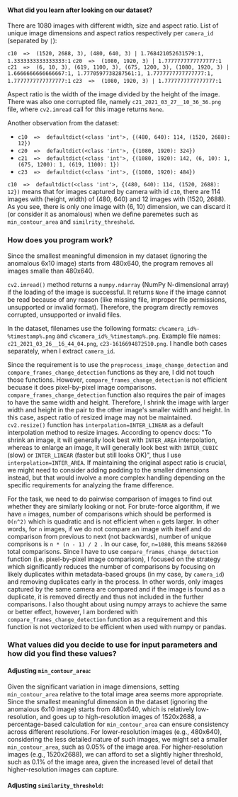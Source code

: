 #### What did you learn after looking on our dataset?

There are 1080 images with different width, size and aspect ratio. List of unique image dimensions and aspect ratios respectively per  `camera_id` (separated by `|`):

`c10  =>  (1520, 2688, 3), (480, 640, 3) | 1.768421052631579:1, 1.3333333333333333:1`
`c20  =>  (1080, 1920, 3) | 1.7777777777777777:1`
`c21  =>  (6, 10, 3), (619, 1100, 3), (675, 1200, 3), (1080, 1920, 3) | 1.6666666666666667:1, 1.7770597738287561:1, 1.7777777777777777:1, 1.7777777777777777:1`
`c23  =>  (1080, 1920, 3) | 1.7777777777777777:1`

Aspect ratio is the width of the image divided by the height of the image. There was also one corrupted file, namely `c21_2021_03_27__10_36_36.png` file, where `cv2.imread` call for this image returns `None`.

Another observation from the dataset:


- `c10  =>  defaultdict(<class 'int'>, {(480, 640): 114, (1520, 2688): 12})`
- `c20  =>  defaultdict(<class 'int'>, {(1080, 1920): 324})`
- `c21  =>  defaultdict(<class 'int'>, {(1080, 1920): 142, (6, 10): 1, (675, 1200): 1, (619, 1100): 1})`
- `c23  =>  defaultdict(<class 'int'>, {(1080, 1920): 484})`

`c10  =>  defaultdict(<class 'int'>, {(480, 640): 114, (1520, 2688): 12})` means that for images captured by camera with id `c10`, there are 114 images with (height, width) of (480, 640) and 12 images with (1520, 2688). As you see, there is only one image with (6, 10) dimension, we can discard it (or consider it as anomalous) when we define paremetes such as `min_contour_area` and `similrity_threshold`.


### How does you program work?

Since the smallest meaningful dimension in my dataset (ignoring the anomalous 6x10 image) starts from 480x640, the program removes all images smalle than 480x640.

`cv2.imread()` method returns a `numpy.ndarray` (NumPy N-dimensional array) if the loading of the image is successful. It returns `None` if the image cannot be read because of any reason (like missing file, improper file permissions, unsupported or invalid format). Therefore, the program directly removes corrupted, unsupported or invalid files. 

In the dataset, filenames use the following formats: `c%camera_id%-%timestamp%.png` and `c%camera_id%_%timestamp%.png`. Example file names: `c21_2021_03_26__16_44_04.png`, `c23-1616694872510.png`. I handle both cases separately, when I extract `camera_id`.

Since the requirement is to use the `preprocess_image_change_detection` and `compare_frames_change_detection` functions as they are, I did not touch those functions. However,  `compare_frames_change_detection` is not efficient becuase it does pixel-by-pixel image comparisons. `compare_frames_change_detection` function also requires the pair of images to have the same width and height. Therefore, I shrink the image with larger width and height in the pair to the other image's smaller width and height. In this case, aspect ratio of resized image may not be maintained. `cv2.resize()` function has `interpolation=INTER_LINEAR` as a default interpolation method to resize images. According to opencv docs: "To shrink an image, it will generally look best with `INTER_AREA` interpolation, whereas to enlarge an image, it will generally look best with `INTER_CUBIC` (slow) or `INTER_LINEAR` (faster but still looks OK)", thus I use `interpolation=INTER_AREA`. If maintaining the original aspect ratio is crucial, we might need to consider adding padding to the smaller dimensions instead, but that would involve a more complex handling depending on the specific requirements for analyzing the frame difference.

For the task, we need to do pairwise comparison of images to find out whether they are similarly looking or not. For brute-force algorithm, if we have `n` images, number of comparisons which should be performed is `O(n^2)` which is quadratic and is not efficient when `n` gets larger. In other words, for  `n` images, if we do not compare an image with itself and do comparison from previous to next (not backwards), number of unique comprisons is `n * (n - 1) / 2 `. In our case, for, `n=1080`, this means  `582660` total comparisons. Since I have to use `compare_frames_change_detection` function (i.e. pixel-by-pixel image comparison), I focused on the strategy which significantly reduces the number of comparisons by focusing on likely duplicates within metadata-based groups (in my case, by  `camera_id`) and removing duplicates early in the process. In other words, only images captured by the same camera are compared and if the image is found as a duplicate, it is removed directly and thus not included in the further comparisons. I also thought about using numpy arrays to achieve the same or better effect, however, I am bordered with `compare_frames_change_detection` function as a requirement and this function is not vectorized to be efficient when used with numpy or pandas.



### What values did you decide to use for input parameters and how did you find these values?

#### Adjusting `min_contour_area`:
Given the significant variation in image dimensions, setting `min_contour_area` relative to the total image area seems more appropriate. Since the smallest meaningful dimension in the dataset (ignoring the anomalous 6x10 image) starts from 480x640, which is relatively low-resolution, and goes up to high-resolution images of 1520x2688, a percentage-based calculation for `min_contour_area` can ensure consistency across different resolutions.
For lower-resolution images (e.g., 480x640), considering the less detailed nature of such images, we might set a smaller `min_contour_area`, such as 0.05% of the image area.
For higher-resolution images (e.g., 1520x2688), we can afford to set a slightly higher threshold, such as 0.1% of the image area, given the increased level of detail that higher-resolution images can capture.

#### Adjusting `similarity_threshold`:

